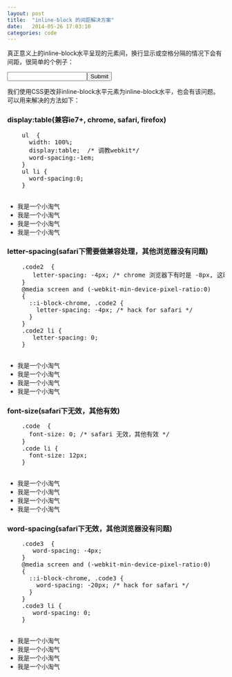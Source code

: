 ```yaml
---
layout: post
title:  "inline-block 的间距解决方案"
date:   2014-05-26 17:03:10
categories: code
---
```


  <p>真正意义上的inline-block水平呈现的元素间，换行显示或空格分隔的情况下会有间距，很简单的个例子：</p>
  <input/><input type="submit"/>
  <p>我们使用CSS更改非inline-block水平元素为inline-block水平，也会有该问题。可以用来解决的方法如下： 
  </p>

  <h3>display:table<span>(兼容ie7+, chrome, safari, firefox)</span></h3>
  <pre>
    ul  {
      width: 100%;
      display:table;  /* 调教webkit*/
      word-spacing:-1em;
    }
    ul li {
      word-spacing:0;
    }
  </pre>
  <ul class="code code4">
    <li>我是一个小淘气</li>
    <li>我是一个小淘气</li>
    <li>我是一个小淘气</li>
    <li>我是一个小淘气</li>
  </ul>
  
  <h3>letter-spacing<span>(safari下需要做兼容处理，其他浏览器没有问题)</span></h3>
  <pre>
    .code2  {
       letter-spacing: -4px; /* chrome 浏览器下有时是 -8px, 这时候对 safari 就得做兼容 */
    }
    @media screen and (-webkit-min-device-pixel-ratio:0)
    {
      ::i-block-chrome, .code2 {
        letter-spacing: -4px; /* hack for safari */
      }
    }
    .code2 li {
       letter-spacing: 0;
    }
  </pre>
  <ul class="code code2">
    <li>我是一个小淘气</li>
    <li>我是一个小淘气</li>
    <li>我是一个小淘气</li>
    <li>我是一个小淘气</li>
  </ul>

  <h3>font-size<span>(safari下无效，其他有效)</span></h3>
  <pre>
    .code  {
      font-size: 0; /* safari 无效，其他有效 */
    }
    .code li {
      font-size: 12px;
    }
  </pre>
  <ul class="code code1">
    <li>我是一个小淘气</li>
    <li>我是一个小淘气</li>
    <li>我是一个小淘气</li>
    <li>我是一个小淘气</li>
  </ul>

  
  <h3>word-spacing<span>(safari下无效，其他浏览器没有问题)</span></h3>
  <pre>
    .code3  {
       word-spacing: -4px; 
    }
    @media screen and (-webkit-min-device-pixel-ratio:0)
    {
      ::i-block-chrome, .code3 {
        word-spacing: -20px; /* hack for safari */
      }
    }
    .code3 li {
       word-spacing: 0;
    }
  </pre>
  <ul class="code code3">
    <li>我是一个小淘气</li>
    <li>我是一个小淘气</li>
    <li>我是一个小淘气</li>
    <li>我是一个小淘气</li>
  </ul>